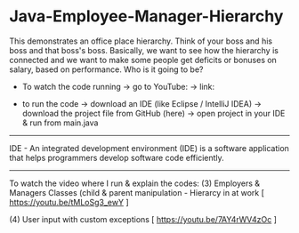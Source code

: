 # Java-Employee-Manager-Hierarchy
This demonstrates an office place hierarchy. Think of your boss and his boss and that boss's boss. Basically, we want to see how the hierarchy is connected and we want to make some people get deficits or bonuses on salary, based on performance. 
Who is it going to be?


* To watch the code running -> go to YouTube: -> link:

* to run the code -> download an IDE (like Eclipse / IntelliJ IDEA)
-> download the project file from GitHub (here) -> open project in your IDE & run from main.java

----------------------
IDE - An integrated development environment (IDE) is a software application that helps programmers develop software code efficiently. 

----------------------

To watch the video where I run & explain the codes: 
(3) Employers & Managers Classes (child & parent manipulation - Hierarcy in at work 
[ https://youtu.be/tMLoSg3_ewY ]


(4) User input with custom exceptions 
[ https://youtu.be/7AY4rWV4zOc ]
